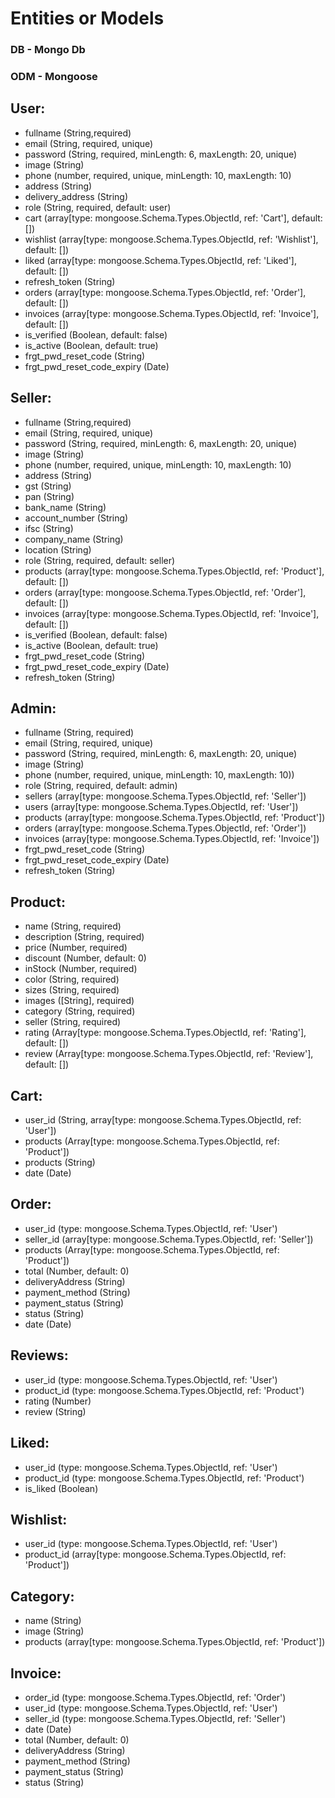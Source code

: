 # Entities or Models

### DB - Mongo Db

### ODM - Mongoose

## User:

- fullname (String,required)
- email (String, required, unique)
- password (String, required, minLength: 6, maxLength: 20, unique)
- image (String)
- phone (number, required, unique, minLength: 10, maxLength: 10)
- address (String)
- delivery_address (String)
- role (String, required, default: user)
- cart (array[type: mongoose.Schema.Types.ObjectId, ref: 'Cart'], default: [])
- wishlist (array[type: mongoose.Schema.Types.ObjectId, ref: 'Wishlist'], default: [])
- liked (array[type: mongoose.Schema.Types.ObjectId, ref: 'Liked'], default: [])
- refresh_token (String)
- orders (array[type: mongoose.Schema.Types.ObjectId, ref: 'Order'], default: [])
- invoices (array[type: mongoose.Schema.Types.ObjectId, ref: 'Invoice'], default: [])
- is_verified (Boolean, default: false)
- is_active (Boolean, default: true)
- frgt_pwd_reset_code (String)
- frgt_pwd_reset_code_expiry (Date)

## Seller:

- fullname (String,required)
- email (String, required, unique)
- password (String, required, minLength: 6, maxLength: 20, unique)
- image (String)
- phone (number, required, unique, minLength: 10, maxLength: 10)
- address (String)
- gst (String)
- pan (String)
- bank_name (String)
- account_number (String)
- ifsc (String)
- company_name (String)
- location (String)
- role (String, required, default: seller)
- products (array[type: mongoose.Schema.Types.ObjectId, ref: 'Product'], default: [])
- orders (array[type: mongoose.Schema.Types.ObjectId, ref: 'Order'], default: [])
- invoices (array[type: mongoose.Schema.Types.ObjectId, ref: 'Invoice'], default: [])
- is_verified (Boolean, default: false)
- is_active (Boolean, default: true)
- frgt_pwd_reset_code (String)
- frgt_pwd_reset_code_expiry (Date)
- refresh_token (String)

## Admin:

- fullname (String, required)
- email (String, required, unique)
- password (String, required, minLength: 6, maxLength: 20, unique)
- image (String)
- phone (number, required, unique, minLength: 10, maxLength: 10))
- role (String, required, default: admin)
- sellers (array[type: mongoose.Schema.Types.ObjectId, ref: 'Seller'])
- users (array[type: mongoose.Schema.Types.ObjectId, ref: 'User'])
- products (array[type: mongoose.Schema.Types.ObjectId, ref: 'Product'])
- orders (array[type: mongoose.Schema.Types.ObjectId, ref: 'Order'])
- invoices (array[type: mongoose.Schema.Types.ObjectId, ref: 'Invoice'])
- frgt_pwd_reset_code (String)
- frgt_pwd_reset_code_expiry (Date)
- refresh_token (String)

## Product:

- name (String, required)
- description (String, required)
- price (Number, required)
- discount (Number, default: 0)
- inStock (Number, required)
- color (String, required)
- sizes (String, required)
- images ([String], required)
- category (String, required)
- seller (String, required)
- rating (Array[type: mongoose.Schema.Types.ObjectId, ref: 'Rating'], default: [])
- review (Array[type: mongoose.Schema.Types.ObjectId, ref: 'Review'], default: [])

## Cart:

- user_id (String, array[type: mongoose.Schema.Types.ObjectId, ref: 'User'])
- products (Array[type: mongoose.Schema.Types.ObjectId, ref: 'Product'])
- products (String)
- date (Date)

## Order:

- user_id (type: mongoose.Schema.Types.ObjectId, ref: 'User')
- seller_id (array[type: mongoose.Schema.Types.ObjectId, ref: 'Seller'])
- products (Array[type: mongoose.Schema.Types.ObjectId, ref: 'Product'])
- total (Number, default: 0)
- deliveryAddress (String)
- payment_method (String)
- payment_status (String)
- status (String)
- date (Date)

## Reviews:

- user_id (type: mongoose.Schema.Types.ObjectId, ref: 'User')
- product_id (type: mongoose.Schema.Types.ObjectId, ref: 'Product')
- rating (Number)
- review (String)

## Liked:

- user_id (type: mongoose.Schema.Types.ObjectId, ref: 'User')
- product_id (type: mongoose.Schema.Types.ObjectId, ref: 'Product')
- is_liked (Boolean)

## Wishlist:

- user_id (type: mongoose.Schema.Types.ObjectId, ref: 'User')
- product_id (array[type: mongoose.Schema.Types.ObjectId, ref: 'Product'])

## Category:

- name (String)
- image (String)
- products (array[type: mongoose.Schema.Types.ObjectId, ref: 'Product'])

## Invoice:

- order_id (type: mongoose.Schema.Types.ObjectId, ref: 'Order')
- user_id (type: mongoose.Schema.Types.ObjectId, ref: 'User')
- seller_id (type: mongoose.Schema.Types.ObjectId, ref: 'Seller')
- date (Date)
- total (Number, default: 0)
- deliveryAddress (String)
- payment_method (String)
- payment_status (String)
- status (String)
